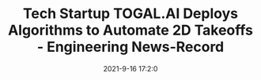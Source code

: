 ---
"title": "Tech Startup TOGAL.AI Deploys Algorithms to Automate 2D Takeoffs - Engineering News-Record"
"date": "2021-9-16 17:2:0"
"feed_name": "GOOGLENEWSCONSTRUCTION"
"feed_website": "https://news.google.com/search?q=construction%2Bincident&hl=en-US&gl=US&ceid=US:en"
"feed_rss": "https://news.google.com/rss/search?q=construction%2Bincident&hl=en-US&gl=US&ceid=US:en"
"link": "https://www.enr.com/articles/52424-tech-startup-togalai-deploys-algorithms-to-automate-2d-takeoffs"
"file": "_posts/2021-1-1-02e483782f7a548e70c96ac86d0bd50682773986.md"
"accident": "0"
"drilling": "0"
---